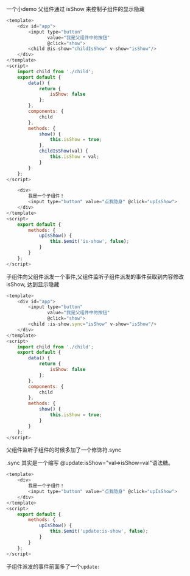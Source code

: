 <!--
title: vue修饰符,
categories: 技术,
path: /articleDetail,
comments: true,
photos: vue,
date: 2019-05-28 15:49:14,
tags: ,
keywords: ,
description: 
-->

一个小demo 父组件通过 isShow 来控制子组件的显示隐藏
```js
<template>
    <div id="app">
        <input type="button"
               value="我是父组件中的按钮"
               @click="show">
        <child @is-show="childIsShow" v-show="isShow"/> 
    </div>
</template>
<script>
    import child from './child';
    export default {
        data() {
            return {
                isShow: false
            };
        },
        components: {
            child
        },
        methods: {
            show() {
                this.isShow = true;
            },
            childIsShow(val) {
                this.isShow = val;
            }
        }
    };
</script>
```

```js
    <div>
        我是一个子组件！
        <input type="button" value="点我隐身" @click="upIsShow">
    </div>
</template>
<script>
    export default {
        methods: {
            upIsShow() {
                this.$emit('is-show', false);
            }
        }
    };
</script>
```
子组件向父组件派发一个事件,父组件监听子组件派发的事件获取到内容修改 isShow, 达到显示隐藏
 
```js
<template>
    <div id="app">
        <input type="button"
               value="我是父组件中的按钮"
               @click="show">
        <child :is-show.sync="isShow" v-show="isShow"/> 
    </div>
</template>
<script>
    import child from './child';
    export default {
        data() {
            return {
                isShow: false
            };
        },
        components: {
            child
        },
        methods: {
            show() {
                this.isShow = true;
            }
        }
    };
</script>
```
父组件监听子组件的时候多加了一个修饰符.sync

.sync 其实是一个缩写 @update:isShow="val=>isShow=val"语法糖。

```js
<template>
    <div>
        我是一个子组件！
        <input type="button" value="点我隐身" @click="upIsShow">
    </div>
</template>
<script>
    export default {
        methods: {
            upIsShow() {
                this.$emit('update:is-show', false);
            }
        }
    };
</script>
```
子组件派发的事件前面多了一个`update:`
